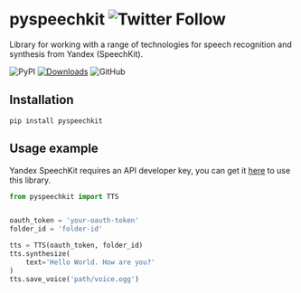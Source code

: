 pyspeechkit ![Twitter Follow](https://img.shields.io/twitter/follow/thePystorage?label=pystorage&style=social)
===
Library for working with a range of technologies for speech recognition and synthesis from Yandex (SpeechKit).

![PyPI](https://img.shields.io/pypi/v/pyspeechkit)
[![Downloads](https://pepy.tech/badge/pyspeechkit)](https://pepy.tech/project/pyspeechkit)
![GitHub](https://img.shields.io/github/license/pystorage/pyspeechkit)

Installation
---
``` shell
pip install pyspeechkit
```

Usage example
---
Yandex SpeechKit requires an API developer key, you can get it [here](https://cloud.yandex.ru/) to use this library.

``` python
from pyspeechkit import TTS


oauth_token = 'your-oauth-token'
folder_id = 'folder-id'

tts = TTS(oauth_token, folder_id)
tts.synthesize(
    text='Hello World. How are you?'
)
tts.save_voice('path/voice.ogg')
```
